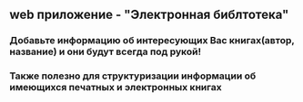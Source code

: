 ## web приложение - "Электронная библтотека"  
### Добавьте информацию об интересующих Вас книгах(автор, название) и они будут всегда под рукой!  
### Также полезно для структуризации информации об имеющихся печатных и электронных книгах 
